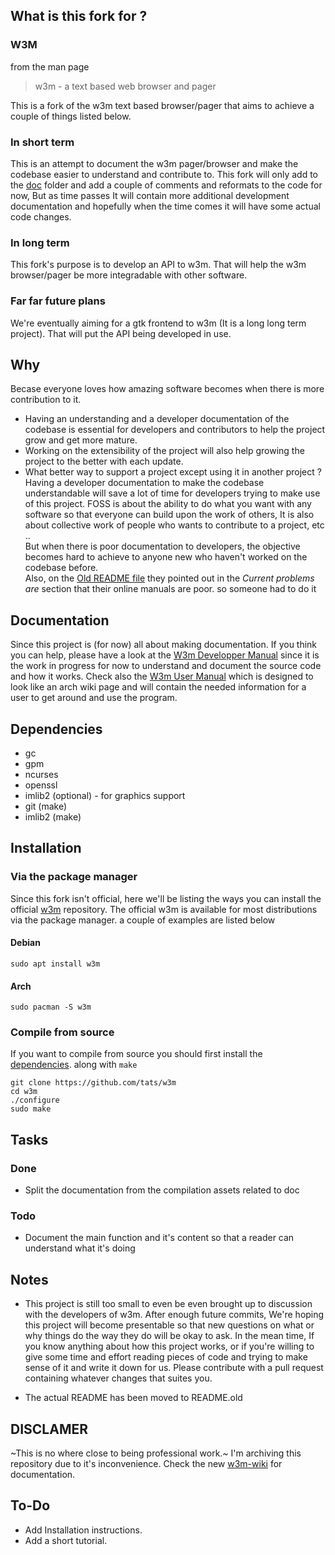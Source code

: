 ## What is this fork for ?

### W3M
from the man page
> w3m - a text based web browser and pager

This is a fork of the w3m text based browser/pager that aims to achieve a couple of things listed below.

### In short term
This is an attempt to document the w3m pager/browser and make the codebase easier to understand and contribute to. This fork will only add to the [doc](/doc) folder and add a couple of comments and reformats to the code for now, But as time passes It will contain more additional development documentation and hopefully when the time comes it will have some actual code changes.
### In long term
This fork's purpose is to develop an API to w3m. That will help the w3m browser/pager be more integradable with other software.
### Far far future plans
We're eventually aiming for a gtk frontend to w3m (It is a long long term project). That will put the API being developed in use.

## Why
Becase everyone loves how amazing software becomes when there is more contribution to it.
* Having an understanding and a developer documentation of the codebase is essential for developers and contributors to help the project grow and get more mature.
* Working on the extensibility of the project will also help growing the project to the better with each update.
* What better way to support a project except using it in another project ?
Having a developer documentation to make the codebase understandable will save a lot of time for developers trying to make use of this project. FOSS is about the ability to do what you want with any software so that everyone can build upon the work of others, It is also about collective work of people who wants to contribute to a project, etc ..  
But when there is poor documentation to developers, the objective becomes hard to achieve to anyone new who haven't worked on the codebase before.  
Also, on the [Old README file](/doc/doc-old/doc-en/README) they pointed out in the *Current problems are* section that their online manuals are poor. so someone had to do it

## Documentation
Since this project is (for now) all about making documentation. If you think you can help, please have a look at the [W3m Developper Manual](doc/doc-dev/W3m%20Developper%20Manual.md) since it is the work in progress for now to understand and document the source code and how it works.
Check also the [W3m User Manual](/doc/W3m%20User%20Manual.md) which is designed to look like an arch wiki page and will contain the needed information for a user to get around and use the program.

## Dependencies
* gc
* gpm
* ncurses
* openssl
* imlib2 (optional) - for graphics support
* git (make)
* imlib2 (make)

## Installation
### Via the package manager
Since this fork isn't official, here we'll be listing the ways you can install the official [w3m](https://github.com/tats/w3m) repository.
The official w3m is available for most distributions via the package manager. a couple of examples are listed below
#### Debian
```
sudo apt install w3m
```
#### Arch
```
sudo pacman -S w3m
```
### Compile from source
If you want to compile from source you should first install the [dependencies](#dependencies). along with `make`
```
git clone https://github.com/tats/w3m
cd w3m
./configure
sudo make
```

## Tasks

### Done

* Split the documentation from the compilation assets related to doc

### Todo

* Document the main function and it's content so that a reader can understand what it's doing

## Notes
* This project is still too small to even be even brought up to discussion with the developers of w3m. After enough future commits, We're hoping this project will become presentable so that new questions on what or why things do the way they do will be okay to ask. In the mean time, If you know anything about how this project works, or if you're willing to give some time and effort reading pieces of code and trying to make sense of it and write it down for us. Please contribute with a pull request containing whatever changes that suites you.

* The actual README has been moved to README.old

## DISCLAMER
~This is no where close to being professional work.~
 I'm archiving this repository due to it's inconvenience. Check the new [w3m-wiki](https://github.com/medanisjbara/w3m-wiki) for documentation.

## To-Do
* Add Installation instructions.
* Add a short tutorial.
